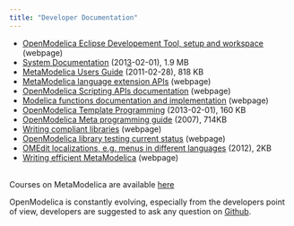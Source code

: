 ```yaml
---
title: "Developer Documentation"
---
```

<ul>
<li><span style="text-decoration: underline;"><a href="/documents/">OpenModelica Eclipse Developement Tool, setup and workspace</a></span> (webpage)</li>
<li><a href="https://openmodelica.org/svn/OpenModelica/tags/OPENMODELICA_1_9_0_BETA_4/doc/OpenModelicaSystem.pdf"><span style="text-decoration: underline;">System Documentation</span></a> (201<span style="text-decoration: underline;">3</span>-02-01), 1.9 MB</li>
<li><a href="https://openmodelica.org/svn/OpenModelica/tags/OPENMODELICA_1_9_0_BETA_3/doc/OpenModelicaMetaProgramming.pdf"><span style="text-decoration: underline;">MetaModelica Users Guide</span></a> (2011-02-28), 818 KB</li>
<li><span style="text-decoration: underline;"><a href="https://build.openmodelica.org/Documentation/MetaModelica.html">MetaModelica language extension APIs</a></span> (webpage)</li>
<li><span style="text-decoration: underline;"><a href="https://build.openmodelica.org/Documentation/OpenModelica.Scripting.html">OpenModelica Scripting APIs documentation</a></span> (webpage)</li>
<li><span style="text-decoration: underline;"><a href="https://build.openmodelica.org/Documentation/">Modelica functions documentation and implementation</a></span> (webpage)</li>
<li><a href="https://openmodelica.org/svn/OpenModelica/tags/OPENMODELICA_1_9_0_BETA_4/doc/OpenModelicaTemplateProgramming.pdf"><span style="text-decoration: underline;">OpenModelica Template Programming</span></a> (2013-02-01), 160 KB</li>
<li><span style="text-decoration: underline;"><a href="https://openmodelica.org/svn/OpenModelica/installers/windows/OMDev/OpenModelicaMetaProgramming.pdf">OpenModelica Meta programming guide</a></span> (2007), 714KB</li>
<li><span style="text-decoration: underline;"><a href="https://trac.openmodelica.org/OpenModelica/wiki/WritingCompliantLibraries">Writing compliant libraries</a></span> (webpage)</li>
<li><a href="https://test.openmodelica.org/libraries/"><span style="text-decoration: underline;">OpenModelica library testing current status</span></a> (webpage)</li>
<li><span style="text-decoration: underline;"><a href="https://openmodelica.org/svn/OpenModelica/trunk/OMEdit/OMEditGUI/Resources/nls/README.txt" target="_blank">OMEdit localizations, e.g. menus in different languages</a></span>&nbsp;(2012), 2KB</li>
<li><span style="text-decoration: underline;"><a href="https://trac.openmodelica.org/OpenModelica/wiki/WritingEfficientMetaModelica" target="_blank">Writing efficient MetaModelica</a></span> (webpage)</li>
</ul>
<p><br />Courses on MetaModelica are available <a href="/developersresources/courses">here</a></p>
<p>OpenModelica is constantly evolving, especially from the developers point of view, developers are suggested to ask any question on
<a href="https://github.com/OpenModelica/OpenModelica">Github</a>.
